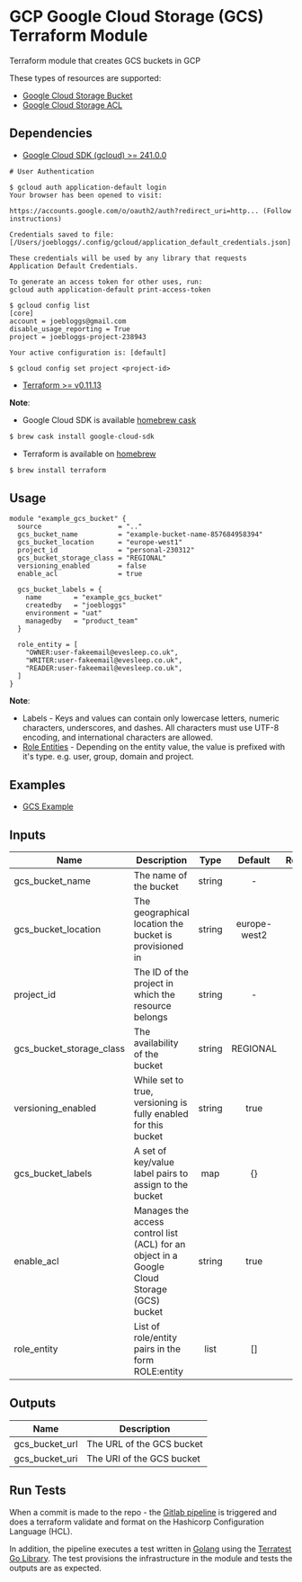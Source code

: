 # GCP Google Cloud Storage (GCS) Terraform Module

Terraform module that creates GCS buckets in GCP

These types of resources are supported:

* [Google Cloud Storage Bucket](https://www.terraform.io/docs/providers/google/r/storage_bucket.html)
* [Google Cloud Storage ACL](https://www.terraform.io/docs/providers/google/r/storage_bucket_acl.html)

## Dependencies

* [Google Cloud SDK (gcloud) >= 241.0.0](https://cloud.google.com/sdk/gcloud/)

```
# User Authentication

$ gcloud auth application-default login
Your browser has been opened to visit:

https://accounts.google.com/o/oauth2/auth?redirect_uri=http... (Follow instructions)

Credentials saved to file: [/Users/joebloggs/.config/gcloud/application_default_credentials.json]

These credentials will be used by any library that requests
Application Default Credentials.

To generate an access token for other uses, run:
gcloud auth application-default print-access-token

$ gcloud config list
[core]
account = joebloggs@gmail.com
disable_usage_reporting = True
project = joebloggs-project-238943

Your active configuration is: [default]

$ gcloud config set project <project-id>
```

* [Terraform >= v0.11.13](https://learn.hashicorp.com/terraform/getting-started/install.html)

**Note**:

* Google Cloud SDK is available [homebrew cask](https://github.com/Homebrew/homebrew-cask)

```bash
$ brew cask install google-cloud-sdk
```

* Terraform is available on [homebrew](https://brew.sh/)

```bash
$ brew install terraform
```

## Usage

```hcl
module "example_gcs_bucket" {
  source                   = ".."
  gcs_bucket_name          = "example-bucket-name-857684958394"
  gcs_bucket_location      = "europe-west1"
  project_id               = "personal-230312"
  gcs_bucket_storage_class = "REGIONAL"
  versioning_enabled       = false
  enable_acl               = true

  gcs_bucket_labels = {
    name        = "example_gcs_bucket"
    createdby   = "joebloggs"
    environment = "uat"
    managedby   = "product_team"
  }

  role_entity = [
    "OWNER:user-fakeemail@evesleep.co.uk",
    "WRITER:user-fakeemail@evesleep.co.uk",
    "READER:user-fakeemail@evesleep.co.uk",
  ]
}
```

**Note**:

* Labels - Keys and values can contain only lowercase letters, numeric characters, underscores, and dashes. All characters must use UTF-8 encoding, and international characters are allowed.
* [Role Entities](https://cloud.google.com/storage/docs/json_api/v1/bucketAccessControls) - Depending on the entity value, the value is prefixed with it's type. e.g. user, group, domain and project.

## Examples

* [GCS Example](example/main.tf)

## Inputs

| Name | Description | Type | Default | Required |
|------|-------------|:----:|:-----:|:-----:|
| gcs_bucket_name | The name of the bucket | string | - | yes |
| gcs_bucket_location | The geographical location the bucket is provisioned in | string | europe-west2 | no |
| project_id | The ID of the project in which the resource belongs | string | - | yes |
| gcs_bucket_storage_class| The availability of the bucket | string | REGIONAL | no |
| versioning_enabled | While set to true, versioning is fully enabled for this bucket | string | true | no |
| gcs_bucket_labels | A set of key/value label pairs to assign to the bucket | map| {} | no |
| enable_acl | Manages the access control list (ACL) for an object in a Google Cloud Storage (GCS) bucket | string | true | no |
| role_entity | List of role/entity pairs in the form ROLE:entity | list | [] | no |

## Outputs

| Name | Description |
|------|-------------|
| gcs_bucket_url | The URL of the GCS bucket |
| gcs_bucket_uri | The URI of the GCS bucket |

## Run Tests

When a commit is made to the repo - the [Gitlab pipeline](.gitlab-ci.yml) is triggered and does a terraform validate and format on the Hashicorp Configuration Language (HCL).

In addition, the pipeline executes a test written in [Golang](https://golang.org/) using the [Terratest Go Library](https://github.com/gruntwork-io/terratest). The test provisions the infrastructure in the module and tests the outputs are as expected.